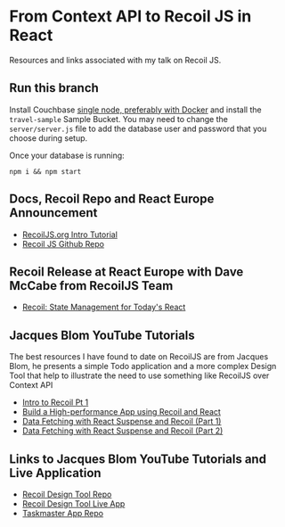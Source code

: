 # From Context API to Recoil JS in React

Resources and links associated with my talk on Recoil JS.

## Run this branch

Install Couchbase [single node, preferably with Docker](https://docs.couchbase.com/server/current/install/getting-started-docker.html) and install the `travel-sample` Sample Bucket. You may need to change the `server/server.js` file to add the database user and password that you choose during setup.

Once your database is running:

```
npm i && npm start
```

## Docs, Recoil Repo and React Europe Announcement

- [RecoilJS.org Intro Tutorial](https://recoiljs.org/docs/basic-tutorial/intro)
- [Recoil JS Github Repo](https://github.com/facebookexperimental/Recoil)

## Recoil Release at React Europe with Dave McCabe from RecoilJS Team

- [Recoil: State Management for Today's React](https://www.youtube.com/watch?v=_ISAA_Jt9kI&t=1399s)

## Jacques Blom YouTube Tutorials

The best resources I have found to date on RecoilJS are from Jacques Blom, he presents a simple Todo application and a more complex Design Tool that help to illustrate the need to use something like RecoilJS over Context API

- [Intro to Recoil Pt 1](https://www.youtube.com/watch?v=KBE7Ezn7h0A)
- [Build a High-performance App using Recoil and React](https://www.youtube.com/watch?v=9JVE8OGRSlA)
- [Data Fetching with React Suspense and Recoil (Part 1)](https://www.youtube.com/watch?v=Hkd9gMYuYu4)
- [Data Fetching with React Suspense and Recoil (Part 2)](https://www.youtube.com/watch?v=Ov2x6NqxNqY)

## Links to Jacques Blom YouTube Tutorials and Live Application

- [Recoil Design Tool Repo](https://github.com/jacques-blom/recoil-design-tool)
- [Recoil Design Tool Live App](https://recoil-design-tool.jacquesblom.com)
- [Taskmaster App Repo](https://github.com/jacques-blom/recoil-todo-list)
